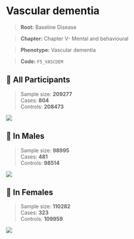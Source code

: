 # Vascular dementia

> **Root:** Baseline Disease  

> **Chapter:** Chapter V- Mental and behavioural  

> **Phenotype:** Vascular dementia  

> **Code:** `F5_VASCDEM`

## 🧪 All Participants  
> Sample size: **209277**  
> Cases: **804**  
> Controls: **208473**
<img src="/Disease/Figures/ALL/Incidence/F5_VASCDEM.png"/>
<CsvTable src="/Disease_Data/ALL/Incidence/COX_F5_VASCDEM.csv" label="🔍 View full results" />

## 👨 In Males  
> Sample size: **98995**  
> Cases: **481**  
> Controls: **98514**
<img src="/Disease/Figures/Male/Incidence/F5_VASCDEM.png"/>
<CsvTable src="/Disease_Data/Male/Incidence/COX_F5_VASCDEM.csv" label="🔍 View full results" />

## 👩 In Females  
> Sample size: **110282**  
> Cases: **323**  
> Controls: **109959**
<img src="/Disease/Figures/Female/Incidence/F5_VASCDEM.png"/>
<CsvTable src="/Disease_Data/Female/Incidence/COX_F5_VASCDEM.csv" label="🔍 View full results" />
